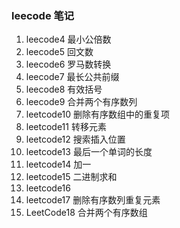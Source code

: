 ### leecode 笔记
1. leecode4 最小公倍数
2. leecode5 回文数
3. leecode6 罗马数转换
4. leecode7 最长公共前缀
5. leecode8 有效括号
6. leecode9 合并两个有序数列
7. leetcode10 删除有序数组中的重复项
8. leetcode11 转移元素
9. leetcode12 搜索插入位置
10. leetcode13 最后一个单词的长度
11. leetcode14 加一
12. leetcode15 二进制求和
13. leetcode16
14. leetcode17 删除有序数列重复元素
15. LeetCode18 合并两个有序数组